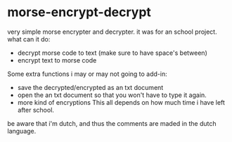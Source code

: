# morse-encrypt-decrypt
very simple morse encrypter and decrypter. it was for an school project.
what can it do:
- decrypt morse code to text (make sure to have space's between)
- encrypt text to morse code

Some extra functions i may or may not going to add-in:
- save the decrypted/encrypted as an txt document
- open the an txt document so that you won't have to type it again.
- more kind of encryptions
This all depends on how much time i have left after school.

be aware that i'm dutch, and thus the comments are maded in the dutch language.
